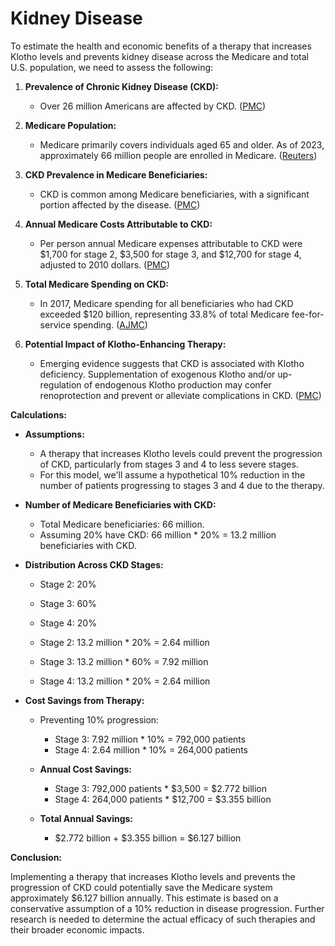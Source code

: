 # Kidney Disease

To estimate the health and economic benefits of a therapy that increases Klotho levels and prevents kidney disease across the Medicare and total U.S. population, we need to assess the following:

1. **Prevalence of Chronic Kidney Disease (CKD):**
   - Over 26 million Americans are affected by CKD. ([PMC](https://pmc.ncbi.nlm.nih.gov/articles/PMC3911771/))

2. **Medicare Population:**
   - Medicare primarily covers individuals aged 65 and older. As of 2023, approximately 66 million people are enrolled in Medicare. ([Reuters](https://www.reuters.com/business/healthcare-pharmaceuticals/top-medicare-drugs-headed-price-cuts-2024-08-15/))

3. **CKD Prevalence in Medicare Beneficiaries:**
   - CKD is common among Medicare beneficiaries, with a significant portion affected by the disease. ([PMC](https://pmc.ncbi.nlm.nih.gov/articles/PMC3752941/))

4. **Annual Medicare Costs Attributable to CKD:**
   - Per person annual Medicare expenses attributable to CKD were $1,700 for stage 2, $3,500 for stage 3, and $12,700 for stage 4, adjusted to 2010 dollars. ([PMC](https://pmc.ncbi.nlm.nih.gov/articles/PMC3752941/))

5. **Total Medicare Spending on CKD:**
   - In 2017, Medicare spending for all beneficiaries who had CKD exceeded $120 billion, representing 33.8% of total Medicare fee-for-service spending. ([AJMC](https://www.ajmc.com/view/medical-costs-for-managing-chronic-kidney-disease-and-related-complications-in-patients-with-chronic-kidney-disease-and-type-2-diabetes))

6. **Potential Impact of Klotho-Enhancing Therapy:**
   - Emerging evidence suggests that CKD is associated with Klotho deficiency. Supplementation of exogenous Klotho and/or up-regulation of endogenous Klotho production may confer renoprotection and prevent or alleviate complications in CKD. ([PMC](https://pmc.ncbi.nlm.nih.gov/articles/PMC3911771/))

**Calculations:**

- **Assumptions:**
  - A therapy that increases Klotho levels could prevent the progression of CKD, particularly from stages 3 and 4 to less severe stages.
  - For this model, we'll assume a hypothetical 10% reduction in the number of patients progressing to stages 3 and 4 due to the therapy.

- **Number of Medicare Beneficiaries with CKD:**
  - Total Medicare beneficiaries: 66 million.
  - Assuming 20% have CKD: 66 million * 20% = 13.2 million beneficiaries with CKD.

- **Distribution Across CKD Stages:**
  - Stage 2: 20%
  - Stage 3: 60%
  - Stage 4: 20%

  - Stage 2: 13.2 million * 20% = 2.64 million
  - Stage 3: 13.2 million * 60% = 7.92 million
  - Stage 4: 13.2 million * 20% = 2.64 million

- **Cost Savings from Therapy:**
  - Preventing 10% progression:
    - Stage 3: 7.92 million * 10% = 792,000 patients
    - Stage 4: 2.64 million * 10% = 264,000 patients

  - **Annual Cost Savings:**
    - Stage 3: 792,000 patients * $3,500 = $2.772 billion
    - Stage 4: 264,000 patients * $12,700 = $3.355 billion

  - **Total Annual Savings:**
    - $2.772 billion + $3.355 billion = $6.127 billion

**Conclusion:**

Implementing a therapy that increases Klotho levels and prevents the progression of CKD could potentially save the Medicare system approximately $6.127 billion annually. This estimate is based on a conservative assumption of a 10% reduction in disease progression. Further research is needed to determine the actual efficacy of such therapies and their broader economic impacts. 